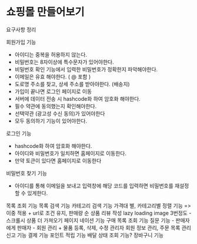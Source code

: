 # 쇼핑몰 만들어보기

요구사항 정리

회원가입 기능

- 아이디는 중복을 허용하지 않는다.
- 비밀번호는 8자이상에 특수문자가 있어야한다.
- 비밀번호 확인 기능에서 입력한 비밀번호가 정확한지 파악해야한다.
- 이메일은 유효 해야한다. ( @ 포함 )
- 도로명 주소를 찾고, 상세 주소를 받아야한다. (배송지)
- 가입이 끝나면 로그인 페이지로 이동
- 서버에 데이터 전송 시 hashcode화 하여 암호화 해야한다.
- 필수 약관에 동의했는지 확인해야한다.
- 선택약관 (광고성 수신 동의)가 있어야한다
- 모두 동의하기 기능이 있어야한다.

로그인 기능

- hashcode화 하여 암호화 해야한다.
- 아이디와 비밀번호가 일치하면 홈페이지로 이동한다.
- 만약 토큰이 있다면 홈페이지로 이동한다

비밀번호 찾기 기능

- 아이디를 통해 이메일을 보내고 입력창에 해당 코드를 입력하면 비밀번호를 재설정할 수 있게한다.

목록 조회 기능
목록 검색 기능
카테고리 검색 기능
가격대 별, 카테고리별 정렬 기능 => 이중 적용 + url로 조건 유지, 판매량 순
상품 리뷰 작성
lazy loading image
3번정도 - 스크롤시 상품 더 가져오기
페이지 네이션 기능
구매 목록 조회 기능
질문 기능 - 판매자에게
판매자 - 회원 관리 + 물품 등록, 삭제, 수정
관리자 회원 정보 관리, 주문 목록 관리
신고 기능
결제 기능
포인트 적립 기능
배달 상태 조회 기능?
장바구니 기능
